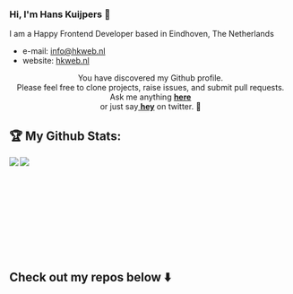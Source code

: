 ### Hi, I'm Hans Kuijpers 👋

I am a Happy Frontend Developer based in Eindhoven, The Netherlands

- e-mail: info@hkweb.nl
- website: [hkweb.nl](https://hkweb.nl)

<p align="center"> 
You have discovered my Github profile. <br>
Please feel free to clone projects, raise issues, and submit pull requests. <br>
Ask me anything <a href="https://github.com/hans2103/hans2103/issues/new"><b>here</b></a><br>
or just say<a href="https://twitter.com/intent/tweet?url=https%3A%2F%2Fgithub.com%2Fhans2103&text=Hi%20@hans2103%2C%20saying%20hi%20from%20your%20GitHub%21">
<b>hey</b></a> on twitter. 🙂 </p>


## :trophy: My Github Stats:
<div>
<a href="https://readme-stats-cfgj2cxdy.vercel.app/api?username=hans2103&count_private=true&show_icons=true&theme=tokyonight">
  <img  align="left" src="https://readme-stats-cfgj2cxdy.vercel.app/api?username=hans2103&count_private=true&show_icons=true&theme=tokyonight" />
</a>
<a href="https://readme-stats-cfgj2cxdy.vercel.app/api/top-langs/?username=hans2103&hide=php&theme=tokyonight">
  <img align="left" src="https://readme-stats-cfgj2cxdy.vercel.app/api/top-langs/?username=hans2103&hide=php&theme=tokyonight" />
</a>
</div>

<br/><br/><br/><br/><br/><br/><br/><br/><br/><br/>

## Check out my repos below ⬇️  

<!--
**hans2103/hans2103** is a ✨ _special_ ✨ repository because its `README.md` (this file) appears on your GitHub profile.

Here are some ideas to get you started:

- 🔭 I’m currently working on ...
- 🌱 I’m currently learning ...
- 👯 I’m looking to collaborate on ...
- 🤔 I’m looking for help with ...
- 💬 Ask me about ...
- 📫 How to reach me: ...
- 😄 Pronouns: ...
- ⚡ Fun fact: ...
-->
